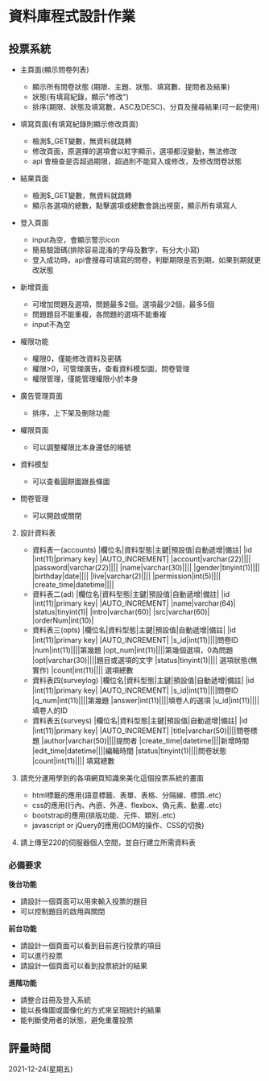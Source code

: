 # 資料庫程式設計作業

## 投票系統
* 主頁面(顯示問卷列表) 
    * 顯示所有問卷狀態 (期限、主題、狀態、填寫數、提問者及結果)
    * 狀態(有填寫紀錄，顯示"修改")
    * 排序(期限、狀態及填寫數，ASC及DESC)、分頁及搜尋結果(可一起使用)

* 填寫頁面(有填寫紀錄則顯示修改頁面)
    * 檢測$_GET變數，無資料就跳轉
    * 修改頁面，原選擇的選項會以紅字顯示，選項都沒變動，無法修改
    * api 會檢查是否超過期限，超過則不能寫入或修改，及修改問卷狀態

* 結果頁面
    * 檢測$_GET變數，無資料就跳轉
    * 顯示各選項的總數，點擊選項或總數會跳出視窗，顯示所有填寫人

* 登入頁面
    * input為空，會顯示警示icon
    * 簡易驗證碼(排除容易混淆的字母及數字，有分大小寫)
    * 登入成功時，api會搜尋可填寫的問卷，判斷期限是否到期，如果到期就更改狀態

* 新增頁面
    * 可增加問題及選項，問題最多2個。選項最少2個，最多5個 
    * 問題題目不能重複，各問題的選項不能重複
    * input不為空

* 權限功能
    * 權限0，僅能修改資料及密碼
    * 權限>0，可管理廣告，查看資料模型圖，問卷管理
    * 權限管理，僅能管理權限小於本身

* 廣告管理頁面
    * 排序，上下架及刪除功能

* 權限頁面
    * 可以調整權限比本身還低的帳號

* 資料模型
    * 可以查看圓餅圖跟長條圖

* 問卷管理
    * 可以開啟或關閉


2. 設計資料表
    * 資料表一(accounts)
        |欄位名|資料型態|主鍵|預設值|自動遞增|備註|
        |id    |int(11)|primary key| |AUTO_INCREMENT|
        |account|varchar(22)||||
        |password|varchar(22)||||
        |name|varchar(30)||||
        |gender|tinyint(1)||||
        |birthday|date||||
        |live|varchar(2)||||
        |permission|int(5)||||
        |create_time|datetime||||
    * 資料表二(ad)
        |欄位名|資料型態|主鍵|預設值|自動遞增|備註|
        |id    |int(11)|primary key| |AUTO_INCREMENT|
        |name|varchar(64)|
        |status|tinyint(1)|
        |intro|varchar(60)|
        |src|varchar(60)|
        |orderNum|int(10)|
    * 資料表三(opts)
        |欄位名|資料型態|主鍵|預設值|自動遞增|備註|
        |id    |int(11)|primary key| |AUTO_INCREMENT|
        |s_id|int(11)||||問卷ID
        |num|int(11)||||第幾題
        |opt_num|int(11)||||第幾個選項，0為問題
        |opt|varchar(30)||||題目或選項的文字
        |status|tinyint(1)|||| 選項狀態(無實作)
        |count|int(11)|||| 選項總數
    * 資料表四(surveylog)
        |欄位名|資料型態|主鍵|預設值|自動遞增|備註|
        |id    |int(11)|primary key| |AUTO_INCREMENT|
        |s_id|int(11)||||問卷ID
        |q_num|int(11)||||第幾題
        |answer|int(11)||||填卷人的選項
        |u_id|int(11)|||| 填卷人的ID
    * 資料表五(surveys)
        |欄位名|資料型態|主鍵|預設值|自動遞增|備註|
        |id    |int(11)|primary key| |AUTO_INCREMENT|
        |title|varchar(50)||||問卷標題
        |author|varchar(50)||||提問者
        |create_time|datetime||||新增時間
        |edit_time|datetime||||編輯時間
        |status|tinyint(1)||||問卷狀態
        |count|int(11)|||| 填寫總數
        
    
3. 請充分運用學到的各項網頁知識來美化這個投票系統的畫面
    * html標籤的應用(語意標籤、表單、表格、分隔線、標頭..etc)
    * css的應用(行內、內嵌、外連、flexbox、偽元素、動畫..etc)
    * bootstrap的應用(排版功能、元件、類別..etc)
    * javascript or jQuery的應用(DOM的操作、CSS的切換)

4. 請上傳至220的伺服器個人空間，並自行建立所需資料表


### 必備要求
**後台功能**
* 請設計一個頁面可以用來輸入投票的題目
* 可以控制題目的啟用與關閉

**前台功能**
* 請設計一個頁面可以看到目前進行投票的項目
* 可以進行投票
* 請設計一個頁面可以看到投票統計的結果

**進階功能**
* 請整合註冊及登入系統
* 能以長條圖或圖像化的方式來呈現統計的結果
* 能判斷使用者的狀態，避免重覆投票

## 評量時間
2021-12-24(星期五)